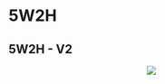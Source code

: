 # **5W2H**

## 5W2H - V2
<div style="display: flex; justify-content: center; align-items:center;">
    <img src="https://unbarqdsw.github.io/2020.1_G11_SYA/assets/5W2H/5w2h_final.png">
</div>